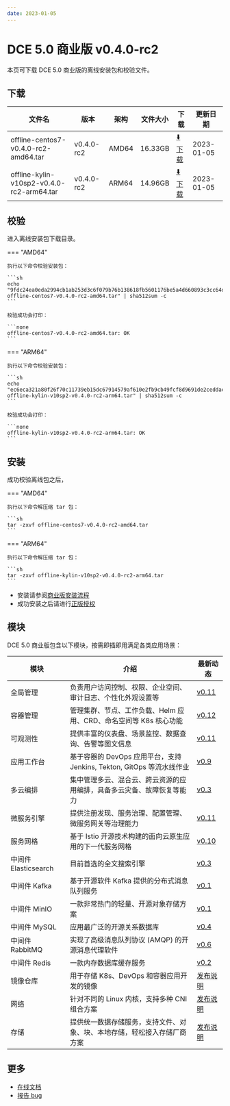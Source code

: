 ```yaml
---
date: 2023-01-05
---
```


# DCE 5.0 商业版 v0.4.0-rc2

本页可下载 DCE 5.0 商业版的离线安装包和校验文件。

## 下载

| 文件名                      | 版本    | 架构 | 文件大小 | 下载                                           | 更新日期   |
| ----------------------------- | ------- | -------- | ---------------------------------------------- | ---------- | ----------------------------- |
| offline-centos7-v0.4.0-rc2-amd64.tar | v0.4.0-rc2 | AMD64 | 16.33GB | [:arrow_down: 下载](https://qiniu-download-public.daocloud.io/DaoCloud_Enterprise/dce5/offline-centos7-v0.4.0-rc2-amd64.tar) | 2023-01-05 |
| offline-kylin-v10sp2-v0.4.0-rc2-arm64.tar | v0.4.0-rc2 | ARM64 | 14.96GB | [:arrow_down: 下载](https://qiniu-download-public.daocloud.io/DaoCloud_Enterprise/dce5/offline-kylin-v10sp2-v0.4.0-rc2-arm64.tar) | 2023-01-05 |

## 校验

进入离线安装包下载目录。

=== "AMD64"

    执行以下命令校验安装包：

    ```sh
    echo "9fdc24ea0eda2994cb1ab253d3c6f079b76b138618fb5601176be5a4d660893c3cc64dfb151e32d57a1f843c6b598bed270a20654e6cd8d815c7901124b04431  offline-centos7-v0.4.0-rc2-amd64.tar" | sha512sum -c
    ```

    校验成功会打印：

    ```none
    offline-centos7-v0.4.0-rc2-amd64.tar: OK
    ```

=== "ARM64"

    执行以下命令校验安装包：

    ```sh
    echo "ec6eca321a80f26f70c11739eb15dc67914579af610e2fb9cb49fcf8d9691de2ceddac7cfd8bd40ce3f3927cfea3166d15366f06909fcbbf15a330bc718fd358  offline-kylin-v10sp2-v0.4.0-rc2-arm64.tar" | sha512sum -c
    ```

    校验成功会打印：

    ```none
    offline-kylin-v10sp2-v0.4.0-rc2-arm64.tar: OK
    ```

## 安装

成功校验离线包之后，

=== "AMD64"

    执行以下命令解压缩 tar 包：

    ```sh
    tar -zxvf offline-centos7-v0.4.0-rc2-amd64.tar
    ```

=== "ARM64"

    执行以下命令解压缩 tar 包：

    ```sh
    tar -zxvf offline-kylin-v10sp2-v0.4.0-rc2-arm64.tar
    ```

- 安装请参阅[商业版安装流程](../../install/commercial/start-install.md)
- 成功安装之后请进行[正版授权](https://qingflow.com/f/e3291647)

## 模块

DCE 5.0 商业版包含以下模块，按需即插即用满足各类应用场景：

| 模块                 | 介绍                                                                     | 最新动态                                                      |
| -------------------- | ------------------------------------------------------------------------ | ------------------------------------------------------------- |
| 全局管理             | 负责用户访问控制、权限、企业空间、审计日志、个性化外观设置等             | [v0.11](../../ghippo/intro/release-notes.md#v011)    |
| 容器管理             | 管理集群、节点、工作负载、Helm 应用、CRD、命名空间等 K8s 核心功能        | [v0.12](../../kpanda/intro/release-notes.md#v012)    |
| 可观测性             | 提供丰富的仪表盘、场景监控、数据查询、告警等图文信息                     | [v0.11](../../insight/intro/releasenote.md#v011)     |
| 应用工作台           | 基于容器的 DevOps 应用平台，支持 Jenkins, Tekton, GitOps 等流水线作业    | [v0.9](../../amamba/intro/release-notes.md#v09)      |
| 多云编排             | 集中管理多云、混合云、跨云资源的应用编排，具备多云灾备、故障恢复等能力   | [v0.3](../../kairship/intro/release-notes.md#v03)         |
| 微服务引擎           | 提供注册发现、服务治理、配置管理、微服务网关等治理能力                   | [v0.11](../../skoala/intro/release-notes.md#v011)             |
| 服务网格             | 基于 Istio 开源技术构建的面向云原生应用的下一代服务网格                  | [v0.10](../../mspider/intro/release-notes.md#v010)          |
| 中间件 Elasticsearch | 目前首选的全文搜索引擎                                                   | [v0.3](../../middleware/elastic-search/release-notes.md#v034) |
| 中间件 Kafka         | 基于开源软件 Kafka 提供的分布式消息队列服务                              | [v0.1](../../middleware/kafka/release-notes.md#v012)          |
| 中间件 MinIO         | 一款非常热门的轻量、开源对象存储方案                                     | [v0.1](../../middleware/minio/release-notes.md#v012)          |
| 中间件 MySQL         | 应用最广泛的开源关系数据库                                               | [v0.4](../../middleware/mysql/release-notes.md#v04)           |
| 中间件 RabbitMQ      | 实现了高级消息队列协议 (AMQP) 的开源消息代理软件                         | [v0.6](../../middleware/rabbitmq/release-notes.md#v06)        |
| 中间件 Redis         | 一款内存数据库缓存服务                                                   | [v0.2](../../middleware/redis/release-notes.md#v02)           |
| 镜像仓库             | 用于存储 K8s、DevOps 和容器应用开发的镜像                                | [发布说明](../../release/rn5.0.md)                            |
| 网络                 | 针对不同的 Linux 内核，支持多种 CNI 组合方案                             | [发布说明](../../release/rn5.0.md)                            |
| 存储                 | 提供统一数据存储服务，支持文件、对象、块、本地存储，轻松接入存储厂商方案 | [发布说明](../../release/rn5.0.md)                            |

## 更多

- [在线文档](https://docs.daocloud.io/dce/what-is-dce/)
- [报告 bug](https://github.com/DaoCloud/DaoCloud-docs/issues)
